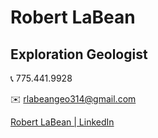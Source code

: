 # **Robert LaBean**

## **Exploration Geologist**

:telephone_receiver: 775.441.9928  

:envelope: [rlabeangeo314@gmail.com](mailto:rlabeangeo314@gmail.com)

[Robert LaBean | LinkedIn](https://www.linkedin.com/in/robert-t-labean/)
